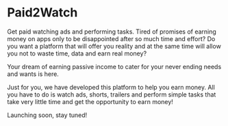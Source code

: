 # Paid2Watch
Get paid watching ads and performing tasks.
Tired of promises of earning money on apps only to be disappointed after so much time and effort?
Do you want a platform that will offer you reality and at the same time will allow you not to waste time, data and earn real money? 

Your dream of earning passive income to cater for your never ending needs and wants is here.

Just for you, we have developed this platform to help you earn money. All you have to do is watch ads, shorts, trailers and perform simple tasks that take very little time and get the opportunity to earn money! 

Launching soon, stay tuned! 
